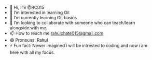 - 👋 Hi, I’m @RC015
- 👀 I’m interested in learning Git
- 🌱 I’m currently learning Git basics
- 💞️ I’m looking to collaborate with someone who can teach/learn alongside with me.
- 📫 How to reach me rahulchate015@gmail.com
- 😄 Pronouns: Rahul
- ⚡ Fun fact: Newer imagined i will be intrested to coding and now i am here with all my focus.

<!---
RC015/RC015 is a ✨ special ✨ repository because its `README.md` (this file) appears on your GitHub profile.
You can click the Preview link to take a look at your changes.
--->

